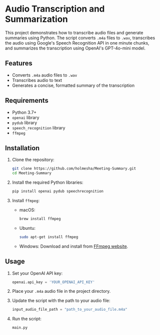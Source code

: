 # Audio Transcription and Summarization

This project demonstrates how to transcribe audio files and generate summaries using Python. The script converts `.m4a` files to `.wav`, transcribes the audio using Google's Speech Recognition API in one minute chunks, and summarizes the transcription using OpenAI's GPT-4o-mini model.

## Features

- Converts `.m4a` audio files to `.wav`
- Transcribes audio to text
- Generates a concise, formatted summary of the transcription

## Requirements

- Python 3.7+
- `openai` library
- `pydub` library
- `speech_recognition` library
- `ffmpeg`

## Installation

1. Clone the repository:
    ```bash
    git clone https://github.com/holmesha/Meeting-Summary.git
    cd Meeting-Summary
    ```

2. Install the required Python libraries:
    ```bash
    pip install openai pydub speechrecognition
    ```

3. Install `ffmpeg`:
    - macOS:
        ```bash
        brew install ffmpeg
        ```
    - Ubuntu:
        ```bash
        sudo apt-get install ffmpeg
        ```
    - Windows:
        Download and install from [FFmpeg website](https://ffmpeg.org/download.html).

## Usage

1. Set your OpenAI API key:
    ```python
    openai.api_key = 'YOUR_OPENAI_API_KEY'
    ```

2. Place your `.m4a` audio file in the project directory.

3. Update the script with the path to your audio file:
    ```python
    input_audio_file_path = "path_to_your_audio_file.m4a"
    ```

4. Run the script:
    ```bash
    main.py
    ```
